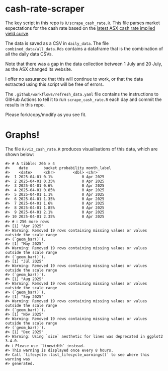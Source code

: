
<!-- README.md is generated from README.Rmd. Please edit that file -->

# cash-rate-scraper

The key script in this repo is `R/scrape_cash_rate.R`. This file parses
market expectations for the cash rate based on the [latest ASX cash rate
implied yield
curve](https://www.asx.com.au/markets/trade-our-derivatives-market/futures-market/rba-rate-tracker).

The data is saved as a CSV in `daily_data`. The file
`combined_data/all_data.Rds` contains a dataframe that is the
combination of all the daily data CSVs.

Note that there was a gap in the data collection between 1 July and 20
July, as the ASX changed its website.

I offer no assurance that this will continue to work, or that the data
extracted using this script will be free of errors.

The `.github/workflows/refresh_data.yaml` file contains the instructions
to GitHub Actions to tell it to run `scrape_cash_rate.R` each day and
commit the results in this repo.

Please fork/copy/modify as you see fit.

# Graphs!

The file `R/viz_cash_rate.R` produces visualisations of this data, which
are shown below:

    #> # A tibble: 266 × 4
    #>    date       bucket probability month_label
    #>    <date>     <chr>        <dbl> <chr>      
    #>  1 2025-04-01 0.1%             0 Apr 2025   
    #>  2 2025-04-01 0.35%            0 Apr 2025   
    #>  3 2025-04-01 0.6%             0 Apr 2025   
    #>  4 2025-04-01 0.85%            0 Apr 2025   
    #>  5 2025-04-01 1.1%             0 Apr 2025   
    #>  6 2025-04-01 1.35%            0 Apr 2025   
    #>  7 2025-04-01 1.6%             0 Apr 2025   
    #>  8 2025-04-01 1.85%            0 Apr 2025   
    #>  9 2025-04-01 2.1%             0 Apr 2025   
    #> 10 2025-04-01 2.35%            0 Apr 2025   
    #> # ℹ 256 more rows
    #> [1] "Apr 2025"
    #> Warning: Removed 19 rows containing missing values or values outside the scale range
    #> (`geom_bar()`).
    #> [1] "May 2025"
    #> Warning: Removed 19 rows containing missing values or values outside the scale range
    #> (`geom_bar()`).
    #> [1] "Jul 2025"
    #> Warning: Removed 19 rows containing missing values or values outside the scale range
    #> (`geom_bar()`).
    #> [1] "Aug 2025"
    #> Warning: Removed 19 rows containing missing values or values outside the scale range
    #> (`geom_bar()`).
    #> [1] "Sep 2025"
    #> Warning: Removed 19 rows containing missing values or values outside the scale range
    #> (`geom_bar()`).
    #> [1] "Nov 2025"
    #> Warning: Removed 19 rows containing missing values or values outside the scale range
    #> (`geom_bar()`).
    #> [1] "Dec 2025"
    #> Warning: Using `size` aesthetic for lines was deprecated in ggplot2 3.4.0.
    #> ℹ Please use `linewidth` instead.
    #> This warning is displayed once every 8 hours.
    #> Call `lifecycle::last_lifecycle_warnings()` to see where this warning was
    #> generated.
